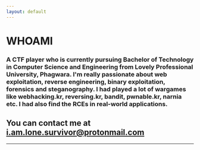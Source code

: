 ```yaml
---
layout: default
---
```


# **WHOAMI**

### A CTF player who is currently pursuing Bachelor of Technology in Computer Science and Engineering from Lovely Professional University, Phagwara. I'm really passionate about web exploitation, reverse engineering, binary exploitation, forensics and steganography. I had played a lot of wargames like webhacking.kr, reversing.kr, bandit, pwnable.kr, narnia etc. I had also find the RCEs in real-world applications. 


## You can contact me at **i.am.lone.survivor@protonmail.com**

---
